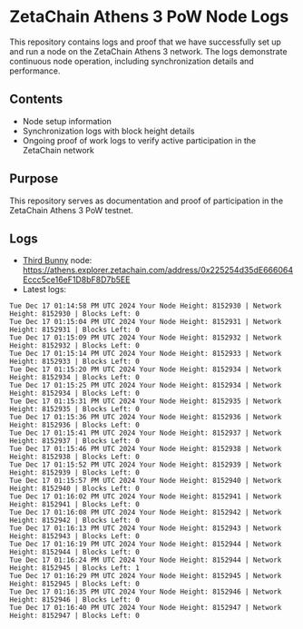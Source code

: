 # ZetaChain Athens 3 PoW Node Logs
This repository contains logs and proof that we have successfully set up and run a node on the ZetaChain Athens 3 network. The logs demonstrate continuous node operation, including synchronization details and performance.

## Contents
- Node setup information
- Synchronization logs with block height details
- Ongoing proof of work logs to verify active participation in the ZetaChain network

## Purpose
This repository serves as documentation and proof of participation in the ZetaChain Athens 3 PoW testnet.

## Logs

- [Third Bunny](https://thirdbunny.xyz/) node: https://athens.explorer.zetachain.com/address/0x225254d35dE666064Eccc5ce16eF1D8bF8D7b5EE
- Latest logs:
```
Tue Dec 17 01:14:58 PM UTC 2024 Your Node Height: 8152930 | Network Height: 8152930 | Blocks Left: 0
Tue Dec 17 01:15:04 PM UTC 2024 Your Node Height: 8152931 | Network Height: 8152931 | Blocks Left: 0
Tue Dec 17 01:15:09 PM UTC 2024 Your Node Height: 8152932 | Network Height: 8152932 | Blocks Left: 0
Tue Dec 17 01:15:14 PM UTC 2024 Your Node Height: 8152933 | Network Height: 8152933 | Blocks Left: 0
Tue Dec 17 01:15:20 PM UTC 2024 Your Node Height: 8152934 | Network Height: 8152934 | Blocks Left: 0
Tue Dec 17 01:15:25 PM UTC 2024 Your Node Height: 8152934 | Network Height: 8152934 | Blocks Left: 0
Tue Dec 17 01:15:31 PM UTC 2024 Your Node Height: 8152935 | Network Height: 8152935 | Blocks Left: 0
Tue Dec 17 01:15:36 PM UTC 2024 Your Node Height: 8152936 | Network Height: 8152936 | Blocks Left: 0
Tue Dec 17 01:15:41 PM UTC 2024 Your Node Height: 8152937 | Network Height: 8152937 | Blocks Left: 0
Tue Dec 17 01:15:46 PM UTC 2024 Your Node Height: 8152938 | Network Height: 8152938 | Blocks Left: 0
Tue Dec 17 01:15:52 PM UTC 2024 Your Node Height: 8152939 | Network Height: 8152939 | Blocks Left: 0
Tue Dec 17 01:15:57 PM UTC 2024 Your Node Height: 8152940 | Network Height: 8152940 | Blocks Left: 0
Tue Dec 17 01:16:02 PM UTC 2024 Your Node Height: 8152941 | Network Height: 8152941 | Blocks Left: 0
Tue Dec 17 01:16:08 PM UTC 2024 Your Node Height: 8152942 | Network Height: 8152942 | Blocks Left: 0
Tue Dec 17 01:16:13 PM UTC 2024 Your Node Height: 8152943 | Network Height: 8152943 | Blocks Left: 0
Tue Dec 17 01:16:19 PM UTC 2024 Your Node Height: 8152944 | Network Height: 8152944 | Blocks Left: 0
Tue Dec 17 01:16:24 PM UTC 2024 Your Node Height: 8152944 | Network Height: 8152945 | Blocks Left: 1
Tue Dec 17 01:16:29 PM UTC 2024 Your Node Height: 8152945 | Network Height: 8152945 | Blocks Left: 0
Tue Dec 17 01:16:35 PM UTC 2024 Your Node Height: 8152946 | Network Height: 8152946 | Blocks Left: 0
Tue Dec 17 01:16:40 PM UTC 2024 Your Node Height: 8152947 | Network Height: 8152947 | Blocks Left: 0
```
